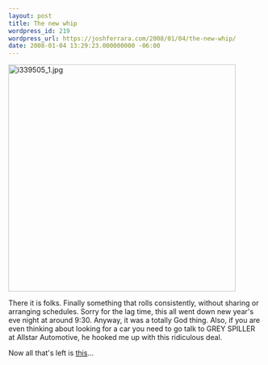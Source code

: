 ```yaml
---
layout: post
title: The new whip
wordpress_id: 219
wordpress_url: https://joshferrara.com/2008/01/04/the-new-whip/
date: 2008-01-04 13:29:23.000000000 -06:00
---
```

<img src="https://joshferrara.com/wp-content/uploads/2008/01/i339505_1.jpg" alt="i339505_1.jpg" width="450" />

There it is folks. Finally something that rolls consistently, without sharing or arranging schedules. Sorry for the lag time, this all went down new year's eve night at around 9:30. Anyway, it was a totally God thing. Also, if you are even thinking about looking for a car you need to go talk to GREY SPILLER at Allstar Automotive, he hooked me up with this ridiculous deal.

Now all that's left is <a href="http://www.macvroom.com/Macd-Ride-Jeepintosh-2005-Jeep-Grand-Cherokee">this</a>...
